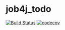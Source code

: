 # job4j_todo
[![Build Status](https://travis-ci.org/grigan-uragan/job4j_todo.svg?branch=master)](https://travis-ci.org/grigan-uragan/job4j_todo)
[![codecov](https://codecov.io/gh/grigan-uragan/job4j_todo/branch/master/graph/badge.svg)](https://codecov.io/gh/grigan-uragan/job4j_todo)